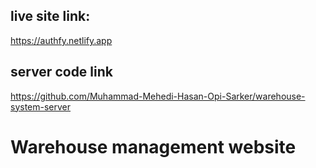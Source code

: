 ## live site link:
https://authfy.netlify.app
## server code link
https://github.com/Muhammad-Mehedi-Hasan-Opi-Sarker/warehouse-system-server

# Warehouse management website


